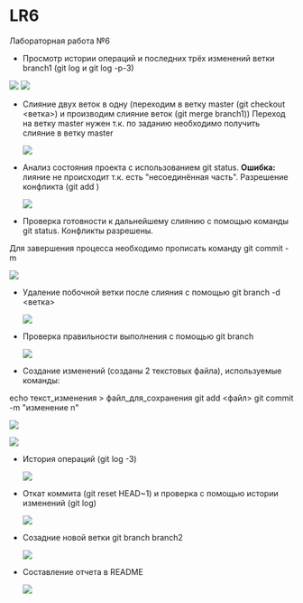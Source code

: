 # LR6
Лабораторная работа №6


+ Просмотр истории операций и последних трёх изменений ветки branch1 (git log и git log -p-3)

 ![](https://github.com/barbolin-semyon/LR6/blob/master/screens/9.png)
 ![](https://github.com/barbolin-semyon/LR6/blob/master/screens/10.png)

+ Слияние двух веток в одну (переходим в ветку master (git checkout <ветка>) и производим слияние веток (git merge branch1))
Переход на ветку master нужен т.к. по заданию необходимо получить слияние в ветку master


  ![](https://github.com/barbolin-semyon/LR6/blob/master/screens/11.png)

+ Анализ состояния проекта с использованием git status. 
**Ошибка:** лияние не происходит т.к. есть "несоединённая часть". 
Разрешение конфликта (git add <file>)

  ![](https://github.com/barbolin-semyon/LR6/blob/master/screens/12.png)

+ Проверка готовности к дальнейшему слиянию с помощью команды git status. Конфликты разрешены.

Для завершения процесса необходимо прописать команду git commit -m

  ![](https://github.com/barbolin-semyon/LR6/blob/master/screens/13.png)

+ Удаление побочной ветки после слияния с помощью git branch -d <ветка>

  ![](https://github.com/barbolin-semyon/LR6/blob/master/screens/14.png)

+ Проверка правильности выполнения с помощью git branch

  ![](https://github.com/barbolin-semyon/LR6/blob/master/screens/15.png)


+ Создание изменений (созданы 2 текстовых файла), используемые команды:

echo текст_изменения > файл_для_сохранения
git add <файл>
git commit -m "изменение n"

  ![](https://github.com/barbolin-semyon/LR6/blob/master/screens/16.png)


  ![](https://github.com/barbolin-semyon/LR6/blob/master/screens/17.png)



+ История операций (git log -3)

  ![](https://github.com/barbolin-semyon/LR6/blob/master/screens/18.png)



+ Откат коммита (git reset HEAD~1) и проверка с помощью истории изменений (git log)


  ![](https://github.com/barbolin-semyon/LR6/blob/master/screens/19.png)

+ Созадние новой ветки git branch branch2

  ![](https://github.com/barbolin-semyon/LR6/blob/master/screens/20.png)
  
+ Составление отчета в README

  ![](https://github.com/barbolin-semyon/LR6/blob/master/screens/22.png)
